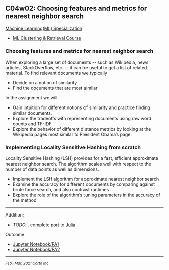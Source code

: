 ## C04w02: Choosing features and metrics for nearest neighbor search

[Machine Learning(ML) Specialization](https://www.coursera.org/specializations/machine-learning)
  - [ML Clustering & Retrieval Course](https://www.coursera.org/learn/ml-clustering-and-retrieval/home/welcome)

### Choosing features and metrics for nearest neighbor search

When exploring a large set of documents -- such as Wikipedia, news articles, StackOverflow, etc. -- it can be useful to get a list of related material. 
To find relevant documents we typically
  - Decide on a notion of similarity
  - Find the documents that are most similar

In the assignment we will
  - Gain intuition for different notions of similarity and practice finding similar documents.
  - Explore the tradeoffs with representing documents using raw word counts and TF-IDF
  - Explore the behavior of different distance metrics by looking at the Wikipedia pages most similar to President Obama’s page.


### Implementing Locality Sensitive Hashing from scratch

Locality Sensitive Hashing (LSH) provides for a fast, efficient approximate nearest neighbor search. 
The algorithm scales well with respect to the number of data points as well as dimensions.
  - Implement the LSH algorithm for approximate nearest neighbor search
  - Examine the accuracy for different documents by comparing against brute force search, and also contrast runtimes
  - Explore the role of the algorithm’s tuning parameters in the accuracy of the method


<hr />

Addition;
  - <em>TODO...</em> complete port to [Julia](https://www.julialang.org/)

Outcome:
  - [Jupyter Notebook/PA1](https://github.com/pascal-p/ML_UW_Spec/blob/main/C04/w02/C04w02_nb_pa1.ipynb)
  - [Jupyter Notebook/PA2](https://github.com/pascal-p/ML_UW_Spec/blob/main/C04/w02/C04w02_nb_pa2.ipynb)

<hr />
<p><sub><em>Feb.-Mar. 2021 Corto Inc</sub></em></p>

